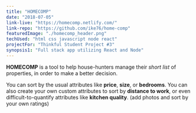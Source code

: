 ```yaml
---
title: "HOMECOMP"
date: "2018-07-05"
link-live: "https://homecomp.netlify.com/"
link-repo: "https://github.com/ike76/home-comp"
featuredImage: "./homecomp_header.png"
techUsed: "html css javascript node react"
projectFor: "Thinkful Student Project #3"
synopsis1: "Full stack app utilizing React and Node"
---
```


**HOMECOMP** is a tool to help house-hunters manage their _short list_ of properties, in order to make a better decision.

You can sort by the usual attributes like **price**, **size**, or **bedrooms**. You can also create your own custom attributes to sort by **distance to work**, or even difficult-to-quantify attributes like **kitchen quality**. (add photos and sort by your own ratings)
